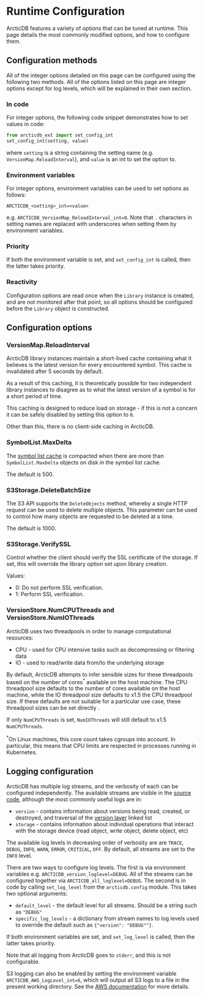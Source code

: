 # Runtime Configuration

ArcticDB features a variety of options that can be tuned at runtime. This page details the most commonly modified options, and how to configure them.

## Configuration methods

All of the integer options detailed on this page can be configured using the following two methods. All of the options listed on this page are integer options except for log levels, which will be explained in their own section.

### In code

For integer options, the following code snippet demonstrates how to set values in code:

```python
from arcticdb_ext import set_config_int
set_config_int(setting, value)
```

where `setting` is a string containing the setting name (e.g. `VersionMap.ReloadInterval`), and `value` is an int to set the option to.

### Environment variables

For integer options, environment variables can be used to set options as follows:

```
ARCTICDB_<setting>_int=<value>
```

e.g. `ARCTICDB_VersionMap_ReloadInterval_int=0`. Note that `.` characters in setting names are replaced with underscores when setting them by environment variables.

### Priority

If both the environment variable is set, and `set_config_int` is called, then the latter takes priority.

### Reactivity

Configuration options are read once when the `Library` instance is created, and are not monitored after that point, so all options should be configured before the `Library` object is constructed.

## Configuration options

### VersionMap.ReloadInterval

ArcticDB library instances maintain a short-lived cache containing what it believes is the latest version for every encountered symbol.  This cache is invalidated after 5 seconds by default.

As a result of this caching, it is theoretically possible for two independent library instances to disagree as to what the latest version of a symbol is for a short period of time.

This caching is designed to reduce load on storage - if this is not a concern it can be safely disabled by setting this option to `0`.

Other than this, there is no client-side caching in ArcticDB.

### SymbolList.MaxDelta

The [symbol list cache](/technical/on_disk_storage#symbol-list-caching) is compacted when there are more than `SymbolList.MaxDelta` objects on disk in the symbol list cache.

The default is 500.

### S3Storage.DeleteBatchSize

The S3 API supports the `DeleteObjects` method, whereby a single HTTP request can be used to delete multiple objects. This parameter can be used to control how many objects are requested to be deleted at a time.

The default is 1000.

### S3Storage.VerifySSL

Control whether the client should verify the SSL certificate of the storage. If set, this will override the library option set upon library creation.

Values:
* 0: Do not perform SSL verification.
* 1: Perform SSL verification.

### VersionStore.NumCPUThreads and VersionStore.NumIOThreads

ArcticDB uses two threadpools in order to manage computational resources:

* CPU - used for CPU intensive tasks such as decompressing or filtering data
* IO - used to read/write data from/to the underlying storage

By default, ArcticDB attempts to infer sensible sizes for these threadpools based on the number of cores<sup>\*</sup> available on the host machine. The CPU threadpool size defaults to the number of cores available on the host machine, while the IO threadpool size defaults to x1.5 the CPU threadpool size. If these defaults are not suitable for a particular use case, these threadpool sizes can be set directly .

If only `NumCPUThreads` is set, `NumIOThreads` will still default to x1.5 `NumCPUThreads`.

<sup>\*</sup>On Linux machines, this core count takes cgroups into account. In particular, this means that CPU limits are respected in processes running in Kubernetes.

## Logging configuration

ArcticDB has multiple log streams, and the verbosity of each can be configured independently. The available streams are visible in the [source code](https://github.com/man-group/ArcticDB/blob/master/python/arcticdb/log.py), although the most commonly useful logs are in:
 
* `version` - contains information about versions being read, created, or destroyed, and traversal of the [version layer](/technical/on_disk_storage#version-layer) linked list
* `storage` - contains information about individual operations that interact with the storage device (read object, write object, delete object, etc)

The available log levels in decreasing order of verbosity are are `TRACE`, `DEBUG`, `INFO`, `WARN`, `ERROR`, `CRITICAL`, `OFF`. By default, all streams are set to the `INFO` level.

There are two ways to configure log levels. The first is via environment variables e.g. `ARCTICDB_version_loglevel=DEBUG`. All of the streams can be configured together via `ARCTICDB_all_loglevel=DEBUG`. The second is in code by calling `set_log_level` from the `arcticdb.config` module. This takes two optional arguments:

* `default_level` - the default level for all streams. Should be a string such as `"DEBUG"`
* `specific_log_levels` - a dictionary from stream names to log levels used to override the default such as `{"version": "DEBUG""}`.

If both environment variables are set, and `set_log_level` is called, then the latter takes priority.

Note that all logging from ArcticDB goes to `stderr`, and this is not configurable.

S3 logging can also be enabled by setting the environment variable `ARCTICDB_AWS_LogLevel_int=6`, which will output all S3 logs to a file in the present working directory. See the [AWS documentation](https://docs.aws.amazon.com/sdk-for-cpp/v1/developer-guide/logging.html) for more details.

